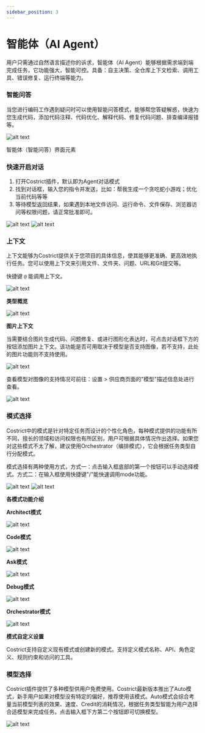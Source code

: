 ```yaml
---
sidebar_position: 3
---
```


# 智能体（AI Agent）

用户只需通过自然语言描述你的诉求，智能体（AI Agent）能够根据需求端到端完成任务，它功能强大，智能可控。具备：自主决策、全仓库上下文检索、调用工具、错误修复、运行终端等能力。

### 智能问答

当您进行编码工作遇到疑问时可以使用智能问答模式，能够帮您答疑解惑，快速为您生成代码，添加代码注释、代码优化、解释代码、修复代码问题、排查编译报错等。

![alt text](img/19.png)

智能体（智能问答）界面元素

### 快速开启对话

1. 打开Costrict插件，默认即为Agent对话模式
2. 找到对话框，输入您的指令并发送，比如：帮我生成一个贪吃蛇小游戏；优化当前代码等等
3. 等待模型返回结果，如果遇到本地文件访问、运行命令、文件保存、浏览器访问等权限问题，请正常批准即可。

![alt text](img/20.png)
![alt text](img/21.png)

### 上下文

上下文能够为Costrict提供关于您项目的具体信息，使其能够更准确、更高效地执行任务。您可以使用上下文来引用文件、文件夹、问题、URL和Git提交等。

快捷键 `@` 能调用上下文。

![alt text](img/22.png)

**类型概览**

![alt text](img/23.png)

**图片上下文**

当需要结合图片生成代码、问题修复、或进行图形化表达时，可点击对话框下方的
按钮添加图片上下文。该功能是否可用取决于模型是否支持图像，若不支持，此处的图片功能则不支持使用。

![alt text](img/24.png)

查看模型对图像的支持情况可前往：设置 > 供应商页面的"模型"描述信息处进行查看。

![alt text](img/25.png)

### 模式选择

Costrict中的模式是针对特定任务而设计的个性化角色，每种模式提供的功能有所不同，擅长的领域和访问权限也有所区别，用户可根据具体情况作出选择。如果您对这些模式不太了解，建议使用Orchestrator（编排模式），它会根据任务类型自行分配模式。

模式选择有两种使用方式，方式一：点击输入框底部的第一个按钮可以手动选择模式。方式二：在输入框使用快捷键"/"能快速调用mode功能。

![alt text](img/26.png)
![alt text](img/27.png)

**各模式功能介绍**

**Architect模式**

![alt text](img/28.png)

**Code模式**

![alt text](img/29.png)

**Ask模式**

![alt text](img/30.png)

**Debug模式**

![alt text](img/31.png)

**Orchestrator模式**

![alt text](img/32.png)

**模式自定义设置**

Costrict支持自定义现有模式或创建新的模式。支持定义模式名称、API、角色定义、规则约束和访问的工具。

### 模型选择

Costrict插件提供了多种模型供用户免费使用。Costrict最新版本推出了Auto模式，新手用户如果对模型没有特定的偏好，推荐使用该模式。Auto模式会综合考量当前模型列表的效果、速度、Credit的消耗情况，根据任务类型智能为用户选择合适模型来完成任务。点击输入框下方第二个按钮即可切换模型。

![alt text](img/33.png)